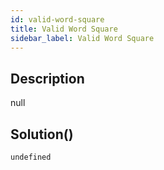 ```yaml
---
id: valid-word-square
title: Valid Word Square
sidebar_label: Valid Word Square
---
```

## Description
<div class="description">
null
</div>

## Solution()
```
undefined
```